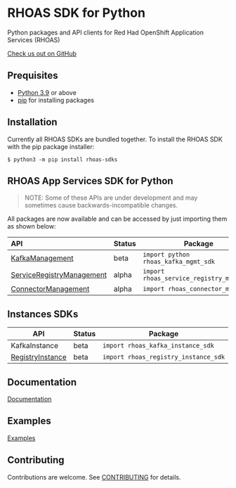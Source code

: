 # RHOAS SDK for Python

Python packages and API clients for Red Had OpenShift Application Services (RHOAS) 

[Check us out on GitHub](https://github.com/redhat-developer/app-services-sdk-python)

## Prequisites

- [Python 3.9](https://docs.python.org/3/) or above
- [pip](https://pypi.org/project/pip/) for installing packages

## Installation

Currently all RHOAS SDKs are bundled together. To install the RHOAS SDK with the pip package installer:

```shell
$ python3 -m pip install rhoas-sdks
```

## RHOAS App Services SDK for Python

> NOTE: Some of these APIs are under development and may sometimes cause backwards-incompatible changes.

All packages are now available and can be accessed by just importing them as shown below:


| API                       | Status | Package                                                                                                                                                         |
| :------------------------ | ------ | --------------------------------------------------------------------------------------------------------------------------------------------------------------- |
| [KafkaManagement](sdks/kafka_mgmt_sdk/README.md)           | beta   | `import python rhoas_kafka_mgmt_sdk`          |
| [ServiceRegistryManagement](sdks/registry_mgmt_sdk/README.md)  | alpha   | `import rhoas_service_registry_mgmt_sdk`         |
| [ConnectorManagement](sdks/connector_mgmt_sdk/README.md)       | alpha  | `import rhoas_connector_mgmt_sdk`  |

 
 ## Instances SDKs

| API              | Status | Package                                                                                                                                                                               |
| ---------------- | ------ | ------------------------------------------------------------------------------------------------------------------------------------------------------------------------------------- |
| KafkaInstance    | beta   | `import rhoas_kafka_instance_sdk`|
| [RegistryInstance](sdks/registry_instance_sdk/README.md) | beta   | `import rhoas_registry_instance_sdk` |


## Documentation

[Documentation](./docs)

## Examples

[Examples](./examples)

## Contributing

Contributions are welcome. See [CONTRIBUTING](CONTRIBUTING.md) for details.
